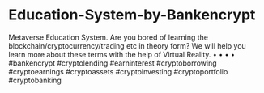 # Education-System-by-Bankencrypt
Metaverse Education System.  Are you bored of learning the blockchain/cryptocurrency/trading etc in theory form?  We will help you learn more about these terms with the help of Virtual Reality. • • • • #bankencrypt #cryptolending #earninterest #cryptoborrowing #cryptoearnings #cryptoassets #cryptoinvesting #cryptoportfolio #cryptobanking 
